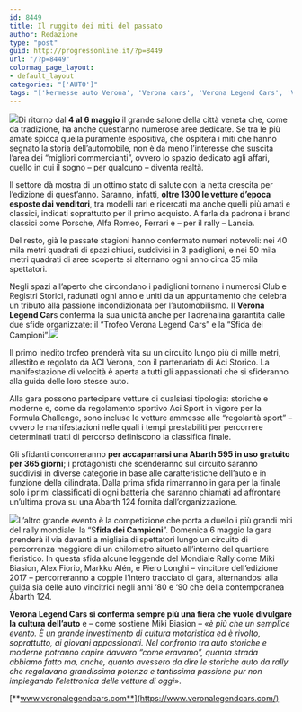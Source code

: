 ```yaml
---
id: 8449
title: Il ruggito dei miti del passato
author: Redazione
type: "post"
guid: http://progressonline.it/?p=8449
url: "/?p=8449"
colormag_page_layout:
- default_layout
categories: "['AUTO']"
tags: "['kermesse auto Verona', 'Verona cars', 'Verona Legend Cars', 'Verona Legend cars 2018']"
---
```


![](https://progressonline.it/wp-content/uploads/2018/05/sports-wpp18-300x200.jpg)Di ritorno dal **4 al 6 maggio** il grande salone della città veneta che, come da tradizione, ha anche quest’anno numerose aree dedicate. Se tra le più amate spicca quella puramente espositiva, che ospiterà i miti che hanno segnato la storia dell’automobile, non è da meno l’interesse che suscita l’area dei “migliori commercianti”, ovvero lo spazio dedicato agli affari, quello in cui il sogno – per qualcuno – diventa realtà.

Il settore dà mostra di un ottimo stato di salute con la netta crescita per l’edizione di quest’anno. Saranno, infatti, **oltre 1300 le vetture d’epoca esposte dai venditori**, tra modelli rari e ricercati ma anche quelli più amati e classici, indicati soprattutto per il primo acquisto. A farla da padrona i brand classici come Porsche, Alfa Romeo, Ferrari e – per il rally – Lancia.

Del resto, già le passate stagioni hanno confermato numeri notevoli: nei 40 mila metri quadrati di spazi chiusi, suddivisi in 3 padiglioni, e nei 50 mila metri quadrati di aree scoperte si alternano ogni anno circa 35 mila spettatori.

Negli spazi all’aperto che circondano i padiglioni tornano i numerosi Club e Registri Storici, radunati ogni anno e uniti da un appuntamento che celebra un tributo alla passione incondizionata per l’automobilismo. Il **Verona Legend Car**s conferma la sua unicità anche per l’adrenalina garantita dalle due sfide organizzate: il “Trofeo Verona Legend Cars” e la “Sfida dei Campioni”.![](https://progressonline.it/wp-content/uploads/2018/05/Verona-Legend-Cars-2018-2-300x200.jpg)

Il primo inedito trofeo prenderà vita su un circuito lungo più di mille metri, allestito e regolato da ACI Verona, con il partenariato di Aci Storico. La manifestazione di velocità è aperta a tutti gli appassionati che si sfideranno alla guida delle loro stesse auto.

Alla gara possono partecipare vetture di qualsiasi tipologia: storiche e moderne e, come da regolamento sportivo Aci Sport in vigore per la Formula Challenge, sono incluse le vetture ammesse alle “regolarità sport” – ovvero le manifestazioni nelle quali i tempi prestabiliti per percorrere determinati tratti di percorso definiscono la classifica finale.

Gli sfidanti concorreranno **per accaparrarsi una Abarth 595 in uso gratuito per 365 giorni**; i protagonisti che scenderanno sul circuito saranno suddivisi in diverse categorie in base alle caratteristiche dell’auto e in funzione della cilindrata. Dalla prima sfida rimarranno in gara per la finale solo i primi classificati di ogni batteria che saranno chiamati ad affrontare un’ultima prova su una Abarth 124 fornita dall’organizzazione.

![](https://progressonline.it/wp-content/uploads/2018/05/verona-legend-cars-300x169.jpg)L’altro grande evento è la competizione che porta a duello i più grandi miti del rally mondiale: la “S**fida dei Campioni**”. Domenica 6 maggio la gara prenderà il via davanti a migliaia di spettatori lungo un circuito di percorrenza maggiore di un chilometro situato all’interno del quartiere fieristico. In questa sfida alcune leggende del Mondiale Rally come Miki Biasion, Alex Fiorio, Markku Alén, e Piero Longhi – vincitore dell’edizione 2017 – percorreranno a coppie l’intero tracciato di gara, alternandosi alla guida sia delle auto vincitrici negli anni ‘80 e ‘90 che della contemporanea Abarth 124.

**Verona Legend Cars si conferma sempre più una fiera che vuole divulgare la cultura dell’auto** e – come sostiene Miki Biasion – «*è più che un semplice evento. È un grande investimento di cultura motoristica ed è rivolto, soprattutto, ai giovani appassionati. Nel confronto tra auto storiche e moderne potranno capire davvero “come eravamo”, quanta strada abbiamo fatto ma, anche, quanto avessero da dire le storiche auto da rally che regalavano grandissima potenza e tantissima passione pur non impiegando l’elettronica delle vetture di oggi*».

[**www.veronalegendcars.com**](https://www.veronalegendcars.com/)
